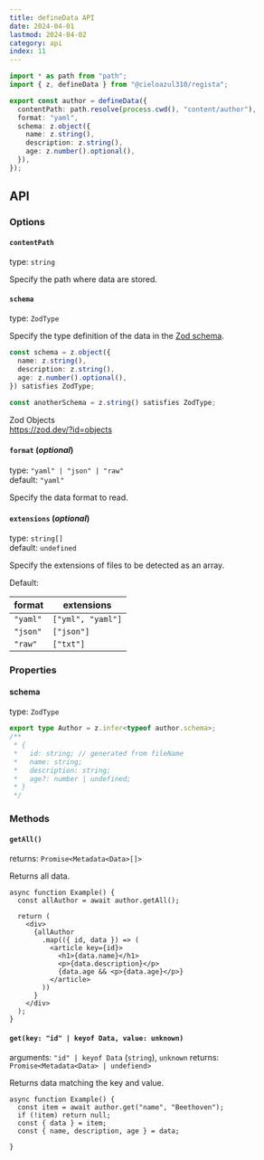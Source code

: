 ```yaml
---
title: defineData API
date: 2024-04-01
lastmod: 2024-04-02
category: api
index: 11
---
```


```ts
import * as path from "path";
import { z, defineData } from "@cieloazul310/regista";

export const author = defineData({
  contentPath: path.resolve(process.cwd(), "content/author"),
  format: "yaml",
  schema: z.object({
    name: z.string(),
    description: z.string(),
    age: z.number().optional(),
  }),
});
```

## API

### Options

#### `contentPath`

type: `string`

Specify the path where data are stored.

#### `schema`

type: `ZodType`

Specify the type definition of the data in the [Zod schema][Zod].

```ts
const schema = z.object({
  name: z.string(),
  description: z.string(),
  age: z.number().optional(),
}) satisfies ZodType;

const anotherSchema = z.string() satisfies ZodType;
```

Zod Objects  
https://zod.dev/?id=objects

#### `format` (*optional*)

type: `"yaml" | "json" | "raw"`  
default: `"yaml"`

Specify the data format to read.

#### `extensions` (*optional*)

type: `string[]`  
default: `undefined`

Specify the extensions of files to be detected as an array.

Default:

| format   | extensions        |
|----------|-------------------|
| `"yaml"` | `["yml", "yaml"]` |
| `"json"` | `["json"]`        |
| `"raw"`  | `["txt"]`         |

### Properties

#### schema

type: `ZodType`

```ts
export type Author = z.infer<typeof author.schema>;
/**
 * {
 *   id: string; // generated from fileName
 *   name: string;
 *   description: string;
 *   age?: number | undefined;
 * }
 */
```

### Methods

#### `getAll()`

returns: `Promise<Metadata<Data>[]>`

Returns all data.

```tsx
async function Example() {
  const allAuthor = await author.getAll();

  return (
    <div>
      {allAuthor
        .map(({ id, data }) => (
          <article key={id}>
            <h1>{data.name}</h1>
            <p>{data.description}</p>
            {data.age && <p>{data.age}</p>}
          </article>
        ))
      }
    </div>
  );
}
```

#### `get(key: "id" | keyof Data, value: unknown)`

arguments: `"id" | keyof Data` (`string`), `unknown`
returns: `Promise<Metadata<Data> | undefiend>`

Returns data matching the key and value.

```tsx
async function Example() {
  const item = await author.get("name", "Beethoven");
  if (!item) return null;
  const { data } = item;
  const { name, description, age } = data;

}
```

[Zod]: https://zod.dev/ "Zod"
